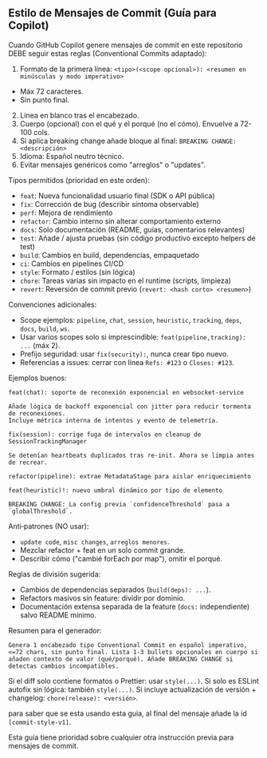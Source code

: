 ## Estilo de Mensajes de Commit (Guía para Copilot)

Cuando GitHub Copilot genere mensajes de commit en este repositorio DEBE seguir estas reglas (Conventional Commits adaptado):

1. Formato de la primera línea:
  `<tipo>(<scope opcional>): <resumen en minúsculas y modo imperativo>`
  - Máx 72 caracteres.
  - Sin punto final.
2. Línea en blanco tras el encabezado.
3. Cuerpo (opcional) con el qué y el porqué (no el cómo). Envuelve a 72-100 cols.
4. Si aplica breaking change añade bloque al final:
  `BREAKING CHANGE: <descripción>`
5. Idioma: Español neutro técnico.
6. Evitar mensajes genéricos como "arreglos" o "updates".

Tipos permitidos (prioridad en este orden):
- `feat`: Nueva funcionalidad usuario final (SDK o API pública)
- `fix`: Corrección de bug (describir síntoma observable)
- `perf`: Mejora de rendimiento
- `refactor`: Cambio interno sin alterar comportamiento externo
- `docs`: Solo documentación (README, guías, comentarios relevantes)
- `test`: Añade / ajusta pruebas (sin código productivo excepto helpers de test)
- `build`: Cambios en build, dependencias, empaquetado
- `ci`: Cambios en pipelines CI/CD
- `style`: Formato / estilos (sin lógica)
- `chore`: Tareas varias sin impacto en el runtime (scripts, limpieza)
- `revert`: Reversión de commit previo (`revert: <hash corto> <resumen>`)

Convenciones adicionales:
- Scope ejemplos: `pipeline`, `chat`, `session`, `heuristic`, `tracking`, `deps`, `docs`, `build`, `ws`.
- Usar varios scopes solo si imprescindible: `feat(pipeline,tracking): ...` (máx 2).
- Prefijo seguridad: usar `fix(security):`, nunca crear tipo nuevo.
- Referencias a issues: cerrar con línea `Refs: #123` o `Closes: #123`.

Ejemplos buenos:
```
feat(chat): soporte de reconexión exponencial en websocket-service

Añade lógica de backoff exponencial con jitter para reducir tormenta de reconexiones.
Incluye métrica interna de intentos y evento de telemetría.
```
```
fix(session): corrige fuga de intervalos en cleanup de SessionTrackingManager

Se detenían heartbeats duplicados tras re-init. Ahora se limpia antes de recrear.
```
```
refactor(pipeline): extrae MetadataStage para aislar enriquecimiento
```
```
feat(heuristic)!: nuevo umbral dinámico por tipo de elemento

BREAKING CHANGE: La config previa `confidenceThreshold` pasa a `globalThreshold`.
```

Anti‑patrones (NO usar):
- `update code`, `misc changes`, `arreglos menores`.
- Mezclar refactor + feat en un solo commit grande.
- Describir cómo ("cambié forEach por map"), omitir el porqué.

Reglas de división sugerida:
- Cambios de dependencias separados (`build(deps): ...`).
- Refactors masivos sin feature: dividir por dominio.
- Documentación extensa separada de la feature (`docs:` independiente) salvo README mínimo.

Resumen para el generador:
```
Genera 1 encabezado tipo Conventional Commit en español imperativo, <=72 chars, sin punto final. Lista 1-3 bullets opcionales en cuerpo si añaden contexto de valor (qué/porqué). Añade BREAKING CHANGE si detectas cambios incompatibles.
```

Si el diff solo contiene formatos o Prettier: usar `style(...)`.
Si solo es ESLint autofix sin lógica: también `style(...)`.
Si incluye actualización de versión + changelog: `chore(release): <versión>`.

para saber que se esta usando esta guia, al final del mensaje añade la id `[commit-style-v1]`.

Esta guía tiene prioridad sobre cualquier otra instrucción previa para mensajes de commit.